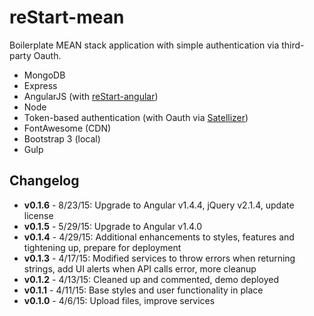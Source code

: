 # reStart-mean

Boilerplate MEAN stack application with simple authentication via third-party Oauth.

* MongoDB
* Express
* AngularJS (with [reStart-angular](https://github.com/kmaida/reStart-angular))
* Node
* Token-based authentication (with Oauth via [Satellizer](https://github.com/sahat/satellizer))
* FontAwesome (CDN)
* Bootstrap 3 (local)
* Gulp
 
## Changelog
 
* **v0.1.6** - 8/23/15: Upgrade to Angular v1.4.4, jQuery v2.1.4, update license
* **v0.1.5** - 5/29/15: Upgrade to Angular v1.4.0 
* **v0.1.4** - 4/29/15: Additional enhancements to styles, features and tightening up, prepare for deployment 
* **v0.1.3** - 4/17/15: Modified services to throw errors when returning strings, add UI alerts when API calls error,
 more cleanup 
* **v0.1.2** - 4/13/15: Cleaned up and commented, demo deployed
* **v0.1.1** - 4/11/15: Base styles and user functionality in place
* **v0.1.0** - 4/6/15: Upload files, improve services